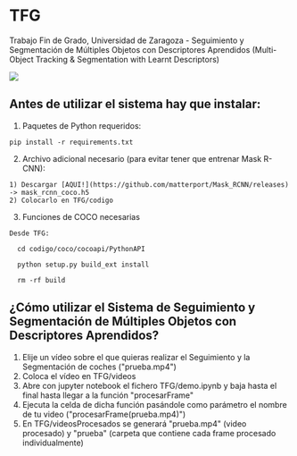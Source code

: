 # TFG
Trabajo Fin de Grado, Universidad de Zaragoza - Seguimiento y Segmentación de Múltiples Objetos con Descriptores Aprendidos (Multi-Object Tracking &amp; Segmentation with Learnt Descriptors)

![](prueba.gif)

Antes de utilizar el sistema hay que instalar:
----------------------------------------------

  1) Paquetes de Python requeridos:
  
    pip install -r requirements.txt

  2) Archivo adicional necesario (para evitar tener que entrenar Mask R-CNN):
  
    1) Descargar [AQUI!](https://github.com/matterport/Mask_RCNN/releases) -> mask_rcnn_coco.h5
    2) Colocarlo en TFG/codigo

  3) Funciones de COCO necesarias
  
    Desde TFG:

      cd codigo/coco/cocoapi/PythonAPI

      python setup.py build_ext install

      rm -rf build

¿Cómo utilizar el Sistema de Seguimiento y Segmentación de Múltiples Objetos con Descriptores Aprendidos?
-----------------------------------------------------------------------------------------------------------
1) Elije un vídeo sobre el que quieras realizar el Seguimiento y la Segmentación de coches ("prueba.mp4")
2) Coloca el vídeo en TFG/videos
2) Abre con jupyter notebook el fichero TFG/demo.ipynb y baja hasta el final hasta llegar a la función "procesarFrame"
4) Ejecuta la celda de dicha función pasándole como parámetro el nombre de tu video ("procesarFrame(prueba.mp4)")
5) En TFG/videosProcesados se generará "prueba.mp4" (video procesado) y "prueba" (carpeta que contiene cada frame procesado individualmente)
